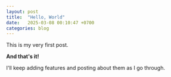 ```yaml
---
layout: post
title:  "Hello, World"
date:   2025-03-08 00:10:47 +0700
categories: blog
---
```


This is my very first post.

**And that's it!** 

I'll keep adding features and posting about them as I go through.